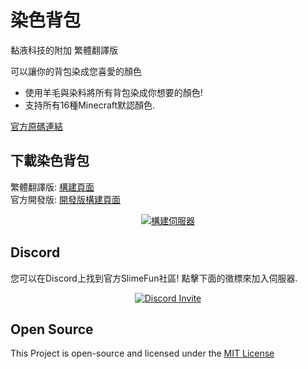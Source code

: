 # 染色背包
黏液科技的附加 繁體翻譯版<br>

可以讓你的背包染成您喜愛的顏色
- 使用羊毛與染料將所有背包染成你想要的顏色!
- 支持所有16種Minecraft默認顏色.

[官方原碼連結](https://github.com/TheBusyBiscuit/DyedBackpacks)

## 下載染色背包
繁體翻譯版: [構建頁面](https://xmikux.github.io/builds/xMikux/DyedBackpacks/master)<br>
官方開發版: [開發版構建頁面](https://thebusybiscuit.github.io/builds/TheBusyBiscuit/DyedBackpacks/master/)
<p align="center">
  <a href="https://xmikux.github.io/builds/xMikux/DyedBackpacks/master/">
    <img src="https://xmikux.github.io/builds/xMikux/DyedBackpacks/master/badge.svg" alt="構建伺服器"/>
  </a>
</p>

## Discord
您可以在Discord上找到官方SlimeFun社區!
點擊下面的徵標來加入伺服器.
<p align="center">
  <a href="https://discord.gg/fsD4Bkh">
    <img src="https://img.shields.io/discord/565557184348422174?color=7289DA&label=Discord&style=for-the-badge" alt="Discord Invite"/>
  </a>
</p>

## Open Source
This Project is open-source and licensed under the [MIT License](https://github.com/TheBusyBiscuit/DyedBackpacks/blob/master/LICENSE)

